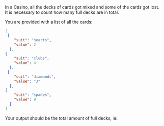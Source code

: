 In a Casino, all the decks of cards got mixed and some of the cards got lost. It is necessary to count how many full decks are in total. 

You are provided with a list of all the cards:
``` json
[
 {
    "suit": "hearts",
    "value": 2
  },
{
    "suit": "clubs",
    "value": 4
  },
 {
    "suit": "diamonds",
    "value": "J"
  },
{
    "suit": "spades",
    "value": 9
  }
]
```
Your output should be the total amount of full decks, ie:

